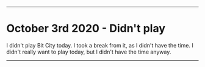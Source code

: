 
***

# October 3rd 2020 - Didn't play

I didn't play Bit City today. I took a break from it, as I didn't have the time. I didn't really want to play today, but I didn't have the time anyway.

***
